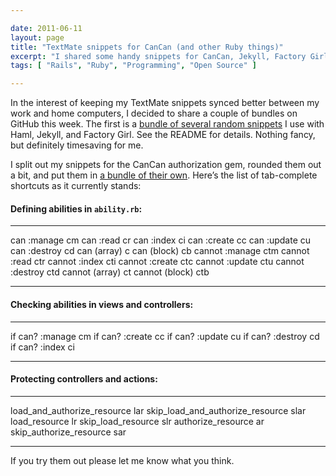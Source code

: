 ```yaml
---

date: 2011-06-11
layout: page
title: "TextMate snippets for CanCan (and other Ruby things)"
excerpt: "I shared some handy snippets for CanCan, Jekyll, Factory Girl, and Haml this week on GitHub; here's the lowdown."
tags: [ "Rails", "Ruby", "Programming", "Open Source" ]

---
```


In the interest of keeping my TextMate snippets synced better between my
work and home computers, I decided to share a couple of bundles on
GitHub this week. The first is a [bundle of several random
snippets](https://github.com/ruralocity/Ruralocity.tmbundle) I use with
Haml, Jekyll, and Factory Girl. See the README for details. Nothing
fancy, but definitely timesaving for me.

I split out my snippets for the CanCan authorization gem, rounded them
out a bit, and put them in [a bundle of their
own](https://github.com/ruralocity/cancan-tmbundle). Here’s the list of
tab-complete shortcuts as it currently stands:

#### Defining abilities in <code>ability.rb</code>:

  ----------------- -----
  can :manage       cm
  can :read         cr
  can :index        ci
  can :create       cc
  can :update       cu
  can :destroy      cd
  can (array)       c
  can (block)       cb
  cannot :manage    ctm
  cannot :read      ctr
  cannot :index     cti
  cannot :create    ctc
  cannot :update    ctu
  cannot :destroy   ctd
  cannot (array)    ct
  cannot (block)    ctb
  ----------------- -----

#### Checking abilities in views and controllers:

  ------------------ ----
  if can? :manage    cm
  if can? :create    cc
  if can? :update    cu
  if can? :destroy   cd
  if can? :index     ci
  ------------------ ----

#### Protecting controllers and actions:

  -------------------------------------- ------
  load\_and\_authorize\_resource         lar
  skip\_load\_and\_authorize\_resource   slar
  load\_resource                         lr
  skip\_load\_resource                   slr
  authorize\_resource                    ar
  skip\_authorize\_resource              sar
  -------------------------------------- ------

If you try them out please let me know what you think.
